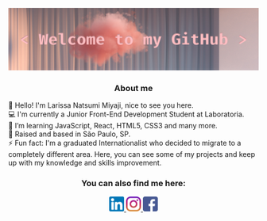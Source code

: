 ![welcome](https://github.com/larissamiyaji/larissamiyaji/blob/master/Imagens/covergithub.png)<br>

<div align="center">
    <h3>About me</h3>
</div>
<p> 
    🙋 Hello! I'm Larissa Natsumi Miyaji, nice to see you here. <br>
    💻 I'm currently a Junior Front-End Development Student at Laboratoria. <br>
    🌱 I’m learning JavaScript, React, HTML5, CSS3 and many more. <br>
    📍  Raised and based in São Paulo, SP. <br>
    ⚡ Fun fact: I'm a graduated Internationalist who decided to migrate to a completely different area. Here, you can see some of my projects and keep up with my knowledge and skills improvement.
</p>

<div align="center">
<h3>You can also find me here: </h3>
    <a href="https://www.linkedin.com/in/larissamiyaji/" target="_blank">
        <img src="https://github.com/larissamiyaji/larissamiyaji/blob/master/Imagens/linkedin.png" heigth="30px" width="30px"   alt="LinkedIn - Larissa Miyaji">
    </a>
    <a href="https://www.instagram.com/larissamiyaji/" target="_blank">
        <img src="https://github.com/larissamiyaji/larissamiyaji/blob/master/Imagens/instagram.png" heigth="30px" width="30px"  alt="Instagram - Larissa Miyaji">
    </a>
    <a href="https://www.facebook.com/larissa.miyaji" target="_blank">
       <img src="https://github.com/larissamiyaji/larissamiyaji/blob/master/Imagens/facebook.png" heigth="30px" width="30px"    alt="Facebook - Larissa Miyaji">
    </a>
</div>
